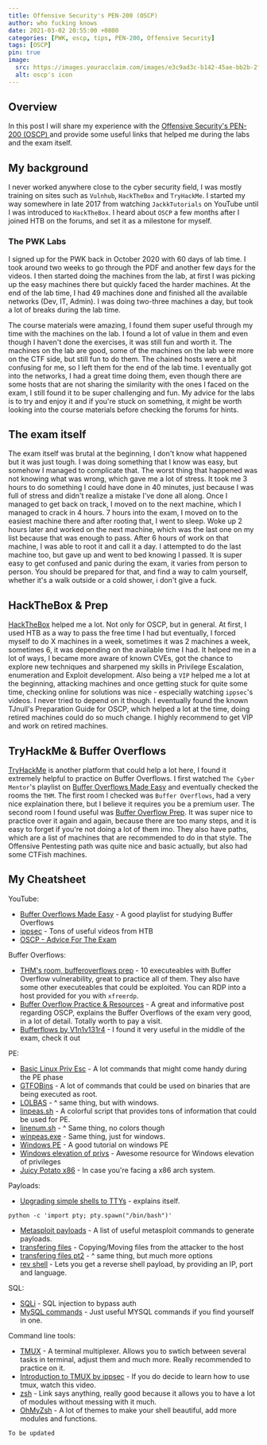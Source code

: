 ```yaml
---
title: Offensive Security's PEN-200 (OSCP) 
author: who fucking knows 
date: 2021-03-02 20:55:00 +0800
categories: [PWK, oscp, tips, PEN-200, Offensive Security]
tags: [OSCP]
pin: true
image:
  src: https://images.youracclaim.com/images/e3c9ad3c-b142-45ae-bb2b-2f19ff2b742a/linkedin_thumb_PWK-OSCP-badge.png
  alt: oscp's icon
---
```

## Overview

In this post I will share my experience with the [Offensive Security's PEN-200 (OSCP) ](https://www.offensive-security.com/pwk-oscp/) and provide some useful links that helped me during the labs and the exam itself. 

## My background

I never worked anywhere close to the cyber security field, I was mostly training on sites such as ``Vulnhub``, ``HackTheBox`` and ``TryHackMe``. I started my way somewhere in late 2017 from watching ``JackkTutorials`` on YouTube until I was introduced to ```HackTheBox```. I heard about ``OSCP`` a few months after I joined HTB on the forums, and set it as a milestone for myself.

### The PWK Labs

I signed up for the PWK back in October 2020 with 60 days of lab time. I took around two weeks to go through the PDF and another few days for the videos. I then started doing the machines from the lab, at first I was picking up the easy machines there but quickly faced the harder machines. At the end of the lab time, I had 49 machines done and finished all the available networks (Dev, IT, Admin). I was doing two-three machines a day, but took a lot of breaks during the lab time.

The course materials were amazing, I found them super useful through my time with the machines on the lab. I found a lot of value in them and even though I haven't done the exercises, it was still fun and worth it. 
The machines on the lab are good, some of the machines on the lab were more on the CTF side, but still fun to do them. The chained hosts were a bit confusing for me, so I left them for the end of the lab time. I eventually got into the networks, I had a great time doing them, even though there are some hosts that are not sharing the similarity with the ones I faced on the exam, I still found it to be super challenging and fun. My advice for the labs is to try and enjoy it and if you're stuck on something, it might be worth looking into the course materials before checking the forums for hints.
## The exam itself 

The exam itself was brutal at the beginning, I don't know what happened but it was just tough. I was doing something that I know was easy, but somehow I managed to complicate that. The worst thing that happened was not knowing what was wrong, which gave me a lot of stress. It took me 3 hours to do something I could have done in 40 minutes, just because I was full of stress and didn't realize a mistake I've done all along. Once I managed to get back on track, I moved on to the next machine, which I managed to crack in 4 hours. 7 hours into the exam, I moved on to the easiest machine there and after rooting that, I went to sleep. Woke up 2 hours later and worked on the next machine, which was the last one on my list because that was enough to pass. After 6 hours of work on that machine, I was able to root it and call it a day. I attempted to do the last machine too, but gave up and went to bed knowing I passed. It is super easy to get confused and panic during the exam, it varies from person to person. You should be prepared for that, and find a way to calm yourself, whether it's a walk outside or a cold shower, i don't give a fuck.

## HackTheBox & Prep 
[HackTheBox](https://hackthebox.eu) helped me a lot. Not only for OSCP, but in general. At first, I used HTB as a way to pass the free time I had but eventually, I forced myself to do X machines in a week, sometimes it was 2 machines a week, sometimes 6, it was depending on the available time I had. It helped me in a lot of ways, I became more aware of known CVEs, got the chance to explore new techniques and sharpened my skills in Privilege Escalation, enumeration and Exploit development. Also being a ``VIP`` helped me a lot at the beginning, attacking machines and once getting stuck for quite some time, checking online for solutions was nice - especially watching ``ippsec``'s videos. I never tried to depend on it though. I eventually found the known TJnull's Preparation Guide for OSCP, which helped a lot at the time, doing retired machines could do so much change. I highly recommend to get VIP and work on retired machines.

## TryHackMe & Buffer Overflows
[TryHackMe](https://tryhackme.com/) is another platform that could help a lot here, I found it extremely helpful to practice on Buffer Overflows. I first watched ``The Cyber Mentor``'s playlist on [Buffer Overflows Made Easy](https://www.youtube.com/watch?v=qSnPayW6F7U&list=PLLKT__MCUeix3O0DPbmuaRuR_4Hxo4m3G) and eventually checked the rooms the ``THM``. The first room I checked was ``Buffer Overflows``, had a very nice explaination there, but I believe it requires you be a premium user. The second room I found useful was [Buffer Overflow Prep](https://tryhackme.com/room/bufferoverflowprep). It was super nice to practice over it again and again, because there are too many steps, and it is easy to forget if you're not doing a lot of them imo. They also have paths, which are a list of machines that are recommended to do in that style. The Offensive Pentesting path was quite nice and basic actually, but also had some CTFish machines.

## My Cheatsheet

YouTube: 
- [Buffer Overflows Made Easy](https://www.youtube.com/watch?v=qSnPayW6F7U&list=PLLKT__MCUeix3O0DPbmuaRuR_4Hxo4m3G) - A good playlist for studying Buffer Overflows
- [ippsec](https://www.youtube.com/channel/UCa6eh7gCkpPo5XXUDfygQQA) - Tons of useful videos from HTB
- [OSCP - Advice For The Exam](https://www.youtube.com/watch?v=nzAMZvEC_Xc) 

Buffer Overflows:
- [THM's room, bufferoverflows prep](https://tryhackme.com/room/bufferoverflowprep) - 10 executeables with Buffer Overflow vulnerability, great to practice all of them. They also have some other executeables that could be exploited. You can RDP into a host provided for you with ``xfreerdp``.
- [Buffer Overflow Practice & Resources](https://defarbs.com/oscp-review/) - A great and informative post regarding OSCP, explains the Buffer Overflows of the exam very good, in a lot of detail. Totally worth to pay a visit.
- [Bufferflows by V1n1v131r4](https://github.com/V1n1v131r4/OSCP-Buffer-Overflow) - I found it very useful in the middle of the exam, check it out

PE:
- [Basic Linux Priv Esc](https://blog.g0tmi1k.com/2011/08/basic-linux-privilege-escalation/) - A lot commands that might come handy during the PE phase
- [GTFOBins](https://gtfobins.github.io/) - A lot of commands that could be used on binaries that are being executed as root. 
- [LOLBAS](https://lolbas-project.github.io/#) - ^ same thing, but with windows.
- [linpeas.sh](https://github.com/carlospolop/privilege-escalation-awesome-scripts-suite/tree/master/linPEAS) - A colorful script that provides tons of information that could be used for PE.
- [linenum.sh](https://github.com/rebootuser/LinEnum) - ^ Same thing, no colors though
- [winpeas.exe](https://github.com/carlospolop/privilege-escalation-awesome-scripts-suite/tree/master/winPEAS) - Same thing, just for windows.
- [Windows PE](http://www.fuzzysecurity.com/tutorials/16.html) - A good tutorial on windows PE
- [Windows elevation of privs](https://guif.re/windowseop) - Awesome resource for Windows elevation of privileges 
- [Juicy Potato x86](https://github.com/ivanitlearning/Juicy-Potato-x86) - In case you're facing a x86 arch system.

Payloads: 
- [Upgrading simple shells to TTYs](https://blog.ropnop.com/upgrading-simple-shells-to-fully-interactive-ttys/) - explains itself.
```shell
python -c 'import pty; pty.spawn("/bin/bash")'
```
- [Metasploit payloads](https://netsec.ws/?p=331) - A list of useful metasploit commands to generate payloads.
- [transfering files](https://forum.hackthebox.eu/discussion/3172/how-to-copy-the-payload-to-target-machine) - Copying/Moving files from the attacker to the host
- [transfering files pt2](https://medium.com/@PenTest_duck/almost-all-the-ways-to-file-transfer-1bd6bf710d65) - ^ same thing, but much more options
- [rev shell](https://github.com/dplastico/revshell) - Lets you get a reverse shell payload, by providing an IP, port and language. 

SQL:
- [SQLi](https://portswigger.net/support/using-sql-injection-to-bypass-authentication) - SQL injection to bypass auth
- [MySQL commands](http://g2pc1.bu.edu/~qzpeng/manual/MySQL%20Commands.htm) - Just useful MYSQL commands if you find yourself in one.

Command line tools: 
- [TMUX](https://github.com/tmux/tmux/wiki) - A terminal multiplexer. Allows you to swtich between several tasks in terminal, adjust them and much more. Really recommended to practice on it. 
- [Introduction to TMUX by ippsec](https://www.youtube.com/watch?v=Lqehvpe_djs) - If you do decide to learn how to use tmux, watch this video.
- [zsh](https://en.wikipedia.org/wiki/Z_shell) - Link says anything, really good because it allows you to have a lot of modules without messing with it much.
- [OhMyZsh](https://github.com/ohmyzsh/ohmyzsh) - A lot of themes to make your shell beautiful, add more modules and functions.

`` To be updated ``

